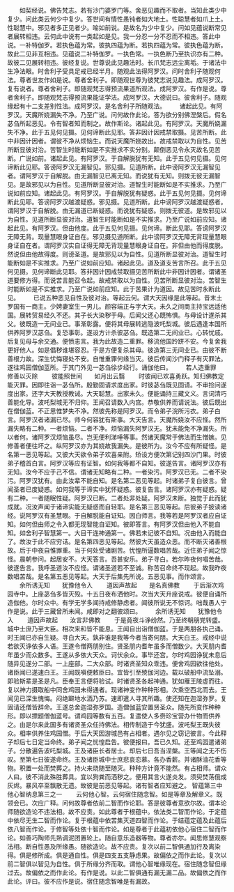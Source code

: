 <!-- { "loadSidebar": true } -->
　　如契经说。佛告梵志。若有沙门婆罗门等。舍恶见趣而不取者。当知此类少中复少。问此类云何少中复少。答世间有情性愚钝者如大地土。性聪慧者如爪上土。性聪慧中。邪见者多正见者少。喻如前说。是故名为少中复少。问如见蕴说断常见者展转相违。云何此中说有一类起如是见。我一分忍一分不忍而不相违。答此中说。一补特伽罗。若执色蕴为常。彼执四蕴为断。若执四蕴为常。彼执色蕴为断。故此二见非互相违。见蕴说二补特伽罗。一执色常。一执色断乃至执识亦有二种。故彼二见展转相违。彼经复说。世尊说此见趣法时。长爪梵志远尘离垢。于诸法中生净法眼。时舍利子受具足戒已经半月。随观此法得阿罗汉。问时舍利子随观何法。尊者世友作如是说。尊者舍利子。即随观世尊为彼梵志说见趣法。成阿罗汉。复有说者。尊者舍利子。即随观梵志得预流果道所观法。成阿罗汉。有作是说。尊者舍利子。即随观梵志得预流果能证学法。成阿罗汉。大德说曰。彼舍利子。随观缘起有十二支差别性法。成阿罗汉。是名舍利子所随观法。
　　诸起此见。有阿罗汉。天魔所娆漏失不净。乃至广说。问何故作此论。答为欲分别佛涅槃后。假名苾刍所起恶见。令有智者知而制之。故作斯论。诸起此见。有阿罗汉。天魔所娆漏失不净。此于五见何见摄。见何谛断此见耶。答非因计因戒禁取摄。见苦所断。此中非因计因者。谓彼不净从烦恼生。而说天魔所娆故出。故戒禁取以为自性。见苦所断显彼对治。苦智生时能断如是不实推求不实分别。颠倒恶见令永灭故名见苦断。广说如前。诸起此见。有阿罗汉。于自解脱犹有无知。此于五见何见摄。见何谛断此见耶。答谤阿罗汉无漏智见。邪见摄。见道所断。此中谤阿罗汉无漏智见者。谓阿罗汉于自解脱。由无漏智见已离无知。而说犹有无知。则拨无彼无漏智见。是故邪见以为自性。见道所断显彼对治。道智生时能断如是不实推求。乃至广说如前应知。诸起此见。有阿罗汉。于自解脱犹有疑惑。此于五见何见摄。见何谛断此见耶。答谤阿罗汉越渡疑惑。邪见摄。见道所断。此中谤阿罗汉越渡疑惑者。谓阿罗汉于自解脱。由无漏道已断疑惑。而说犹有疑惑。则拨无彼道。是故邪见以为自性。见道所断显彼对治。道智生时能断如是不实推求。乃至广说如前应知。诸起此见。有阿罗汉。但由他度。此于五见何见摄。见何谛。断此见耶。答谤阿罗汉无障无背。现量慧眼身证自在。邪见摄见道所断。此中谤阿罗汉无障无背现量慧眼身证自在者。谓阿罗汉实自证得无障无背现量慧眼身证自在。非但由他而得度脱。然说但由他故得度。则谤圣道。是故邪见以为自性。见道所断显彼对治。道智生时能断如是不实推求。乃至广说如前应知。诸起此见。道及道支苦言所召。此于五见何见摄。见何谛断此见耶。答非因计因戒禁取摄见苦所断此中非因计因者。谓诸圣道要修方得。而说苦言能召令起。故戒禁取以为自性。见苦所断显彼对治。苦智生时能断如是不实推求。乃至广说如前应知。此于苦果计为道因。故见苦时永断此见。
　　已说五种恶见自性及彼对治。等起云何。谓大天因缘是此等起。昔末土罗国有一商主。少娉妻室生一男儿。颜容端正与字大天。未久之间商主持宝远适他国。展转贸易经久不还。其子长大染秽于母。后闻父还心既怖惧。与母设计遂杀其父。彼既造一无间业已。事渐彰露。便将其母展转逃隐波吒梨城。彼后遇逢本国所供养阿罗汉苾刍。复恐事彰。遂设方计杀彼苾刍。既造第二无间业已。心转忧戚。后复见母与余交通。便愤恚言。我为此故造二重罪。移流他国跉跰不安。今复舍我更好他人。如是倡秽谁堪容忍。于是方便复杀其母。彼造第三无间业已。由彼不断善根力故。深生忧悔寝处不安。自惟重罪何缘当灭。彼后传闻沙门释子有灭罪法。遂往鸡园僧伽蓝所。于其门外见一苾刍徐步经行。诵伽他曰。
　　若人造重罪　　修善以灭除
　　彼能照世间　　如月出云翳
　　时彼闻已欢喜勇跃。知归佛教定能灭罪。因即往诣一苾刍所。殷勤固请求度出家。时彼苾刍既见固请。不审捡问遂度出家。还字大天教授教诫。大天聪慧。出家未久。便能诵持三藏文义。言词清巧善能化导。波吒梨城无不归仰。王闻召请数入内宫。恭敬供养而请说法。彼后既出在僧伽蓝。不正思惟梦失不净。然彼先称是阿罗汉。而令弟子浣所污衣。弟子白言。阿罗汉者诸漏已尽。师今何容犹有斯事。大天告言。天魔所娆汝不应怪。然所漏失略有二种。一者烦恼。二者不净。烦恼漏失阿罗汉无。犹未能免不净漏失。所以者何。诸阿罗汉烦恼虽尽。岂无便利涕唾等事。然诸天魔常于佛法而生憎嫉。见修善者便往坏之。纵阿罗汉亦为其娆故我漏失。是彼所为。汝今不应有所疑怪。是名第一恶见等起。又彼大天欲令弟子欢喜亲附。矫设方便次第记别四沙门果。时彼弟子稽首白言。阿罗汉等应有证智。如何我等都不自知。彼遂告言。诸阿罗汉亦有无知。汝今不应于己不信。谓诸无知略有二种。一者染污。阿罗汉已无。二者不染污。阿罗汉犹有。由此汝辈不能自知。是名第二恶见等起。时诸弟子复白彼言。曾闻圣者已度疑惑。如何我等于谛实中犹怀疑惑。彼复告言。诸阿罗汉亦有疑惑。疑有二种。一者随眠性疑。阿罗汉已断。二者处非处疑。阿罗汉未断。独觉于此而犹成就。况汝声闻于诸谛实能无疑惑而自轻耶。是名第三恶见等起。后彼弟子披读诸经。说阿罗汉有圣慧眼。于自解脱能自证知。因白师言。我等若是阿罗汉者应自证知。如何但由师之令入都无现智能自证知。彼即答言。有阿罗汉但由他入不能自知。如舍利子智慧第一。大目干连神通第一。佛若未记彼不自知。况由他入而能自了。故汝于此不应穷诘。是名第四恶见等起。然彼大天虽造众恶。而不断灭诸善根故。后于中夜自惟罪重。当于何处受诸剧苦。忧惶所逼数唱苦哉。近住弟子闻之惊怪。晨朝参问。起居安不。大天答言。吾甚安乐。弟子寻白。若尔昨夜何唱苦哉。彼遂告言。我呼圣道汝不应怪。谓诸圣道若不至诚。称苦召命终不现起。故我昨夜数唱苦哉。是名第五恶见等起。大天于后集先所说。五恶见事。而作颂言。
　　余所诱无知　　犹豫他令入
　　道因声故起　　是名真佛教
　　于后渐次鸡园寺中。上座苾刍多皆灭殁。十五日夜布洒他时。次当大天升座说戒。彼便自诵所造伽他。尔时众中。有学无学多闻持戒修静虑者。闻彼所说无不惊诃。咄哉愚人宁作是说。此于三藏曾所未闻。咸即对之翻彼颂曰。
　　余所诱无知　　犹豫他令入
　　道因声故起　　汝言非佛教
　　于是竟夜斗诤纷然。乃至终朝朋党转盛。城中士庶乃至大臣。相次来和皆不能息。王闻自出诣僧伽蓝。于是两朋各执己诵。时王闻已亦自生疑。寻白大天。孰非谁是我等今者当寄何朋。大天白王。戒经中说若欲灭诤依多人语。王遂令僧两朋别住。贤圣朋内耆年虽多而僧数少。大天朋内耆年虽少而众数多。王遂从多依大天众。诃伏余众。事毕还宫。尔时鸡园诤犹未息后随异见遂分二部。一上座部。二大众部。时诸贤圣知众乖违。便舍鸡园欲往他处。诸臣闻已遂速白王。王闻既嗔便敕臣曰。宜皆引至殑伽河边。载以破船中流坠溺。即验斯辈是圣是凡。臣奉王言便将验试。时诸贤圣各起神通。犹如雁王陵虚而往。复以神力摄取船中同舍鸡园未得通者。现诸神变作种种形相。次乘空西北而去。王闻见已深生愧悔。闷绝躃地水洒乃苏。速即遣人寻其所趣。使还知在迦湿弥罗。复固请还僧皆辞命。王遂总舍迦湿弥罗国。造僧伽蓝安置贤圣众。随先所变作种种形。即以摽题僧伽蓝号。谓鸡园等数有五百。复遣使人多赍珍宝营办什物而供养之。由是尔来此国多有诸贤圣众任持佛法。相传制造于今犹盛。波吒梨王既失彼众。相率供养住鸡园僧。于后大天因游城邑有占相者。遇尔见之窃记彼言。今此释子却后七日定当命终。弟子闻之忧惶启告。彼便报曰。吾已久知。还至鸡园遣诸弟子。分散遍告波吒梨城。王及诸臣长者居士。却后七日吾当涅槃。王等闻之无不伤叹。至第七日彼遂命终。王及诸臣城中士庶悲哀恋慕。各办香薪。并诸酥油花香等物。积置一处而焚葬之。持火来烧随至随灭。种种方计竟不能然。有占相师。谓众人曰。彼不消此殊胜葬具。宜以狗粪而洒秽之。便用其言火遂炎发。须臾焚荡俄成灰烬。暴风卒至飘散无遗。故彼是前恶见等起。诸有智者应知避之。
智蕴第三中他心智纳息第三之一
　　云何他心智。云何宿住随念智。如是等章及解章义。既领会已。次应广释。问何故尊者依前二智而作论耶。答是彼尊者意欲尔故。谓本论师随欲造论不违法相。故不应责。如此尊者于根蕴中。依法类二智而作论。于定蕴中依尽无生二智而作论。复于根蕴中依苦集灭道四智而作论。于结蕴定蕴及此蕴后依八智而作论。于修智等处依十智而作论。如是尊者于此蕴初依他心宿住二智而作论。如善巧陶师先熟调泥团置轮上。随自意乐造器等物。尊者亦尔。闻思修慧观察法相。断自性愚及所缘愚。随欲造论。故不应责。复次以前二智俱通加行及离染得。俱是修所成。俱是通自性。俱是四支五支静虑果。故偏依之而作此论。复次以前二智俱以智见为自性。俱于所缘分齐而取。谓他心智唯缘现在。宿住随念智但缘过去。故偏依之而作此论。有作是说。以此二智俱通有漏无漏二品。故偏依之而作此论。评曰。彼不应作是说。宿住随念智唯是有漏故。
